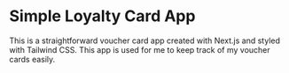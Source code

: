 # Simple Loyalty Card App

This is a straightforward voucher card app created with Next.js and styled with Tailwind CSS. This app is used for me to keep track of my voucher cards easily.
